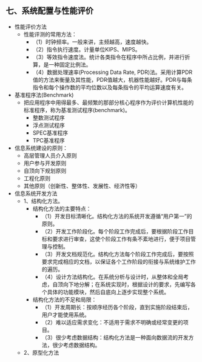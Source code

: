 ## 七、系统配置与性能评价
- 性能评价方法
	- 性能评测的常用方法：
		- （1）时钟频率。一般来讲，主频越高，速度越快。
		- （2）指令执行速度。计量单位KIPS、MIPS。
		- （3）等效指令速度法。统计各类指令在程序中所占比例，并进行折算，是一种固定比例法。
		- （4）数据处理速率(Processing Data Rate, PDR)法。采用计算PDR值的方法来衡量及其性能，PDR值越大，机器性能越好。PDR与每条指令和每个操作数的平均位数以及每条指令的平均运算速度有关。
- 基准程序法(Benchmark)
	- 把应用程序中用得最多、最频繁的那部分核心程序作为评价计算机性能的标准程序，称为基准测试程序(benchmark)。
		- 整数测试程序
		- 浮点测试程序
		- SPEC基准程序
		- TPC基准程序
- 信息系统建设的原则：
	- 高层管理人员介入原则
	- 用户参与开发原则
	- 自顶向下规划原则
	- 工程化原则
	- 其他原则（创新性、整体性、发展性、经济性等）
- 信息系统开发方法
	- 1、结构化方法。
		- 结构化方法的主要特点：
			- （1）开发目标清晰化。结构化方法的系统开发遵循“用户第一”的原则。
			- （2）开发工作阶段化。每个阶段工作完成后，要根据阶段工作目标和要求进行审查，这使个阶段工作有条不紊地进行，便于项目管理与控制。
			- （3）开发文档规范化。结构化方法每个阶段工作完成后，要按照要求完成相应的文档，以保证各个工作阶段的衔接与系统维护工作的遍历。
			- （4）设计方法结构化。在系统分析与设计时，从整体和全局考虑，自顶向下地分解；在系统实现时，根据设计的要求，先编写各个具体的功能模块，然后自底向上逐步实现整个系统。
		- 结构化方法的不足和局限：
			- （1）开发周期长：按顺序经历各个阶段，直到实施阶段结束后，用户才能使用系统。
			- （2）难以适应需求变化：不适用于需求不明确或经常变更的项目。
			- （3）很少考虑数据结构：结构化方法是一种面向数据流的开发方法，很少考虑数据结构。
	- 2、原型化方法
